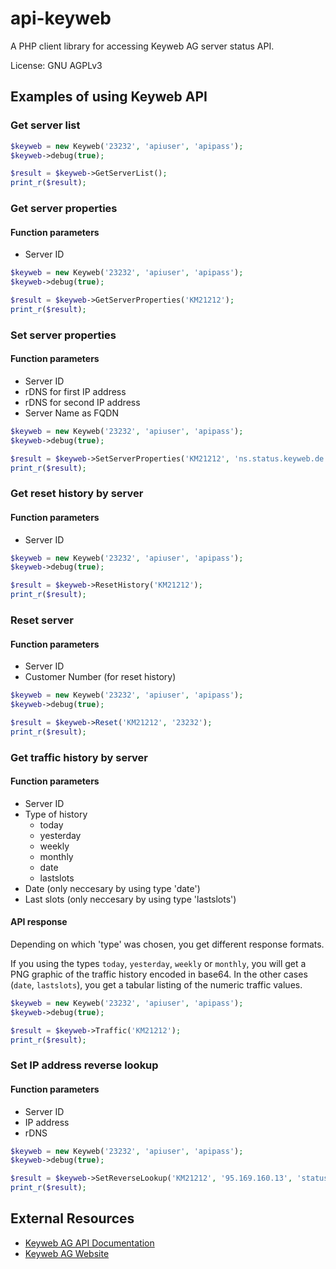 # api-keyweb
A PHP client library for accessing Keyweb AG server status API.

License: GNU AGPLv3

## Examples of using Keyweb API
### Get server list
```php
$keyweb = new Keyweb('23232', 'apiuser', 'apipass');
$keyweb->debug(true);

$result = $keyweb->GetServerList();
print_r($result);
```

### Get server properties
#### Function parameters
* Server ID

```php
$keyweb = new Keyweb('23232', 'apiuser', 'apipass');
$keyweb->debug(true);

$result = $keyweb->GetServerProperties('KM21212');
print_r($result);
```

### Set server properties
#### Function parameters
* Server ID
* rDNS for first IP address
* rDNS for second IP address
* Server Name as FQDN

```php
$keyweb = new Keyweb('23232', 'apiuser', 'apipass');
$keyweb->debug(true);

$result = $keyweb->SetServerProperties('KM21212', 'ns.status.keyweb.de', 'ns2.status.keyweb.de', 'status.keyweb.de');
print_r($result);
```

### Get reset history by server
#### Function parameters
* Server ID

```php
$keyweb = new Keyweb('23232', 'apiuser', 'apipass');
$keyweb->debug(true);

$result = $keyweb->ResetHistory('KM21212');
print_r($result);
```

### Reset server
#### Function parameters
* Server ID
* Customer Number (for reset history)

```php
$keyweb = new Keyweb('23232', 'apiuser', 'apipass');
$keyweb->debug(true);

$result = $keyweb->Reset('KM21212', '23232');
print_r($result);
```

### Get traffic history by server
#### Function parameters
* Server ID
* Type of history
  * today
  * yesterday
  * weekly
  * monthly
  * date
  * lastslots
* Date (only neccesary by using type 'date')
* Last slots (only neccesary by using type 'lastslots')

#### API response
Depending on which 'type' was chosen, you get different response formats.

If you using the types `today`, `yesterday`, `weekly` or `monthly`, you will get a PNG graphic of the traffic history encoded in base64.
In the other cases (`date`, `lastslots`), you get a tabular listing of the numeric traffic values.

```php
$keyweb = new Keyweb('23232', 'apiuser', 'apipass');
$keyweb->debug(true);

$result = $keyweb->Traffic('KM21212');
print_r($result);
```

### Set IP address reverse lookup
#### Function parameters
* Server ID
* IP address
* rDNS

```php
$keyweb = new Keyweb('23232', 'apiuser', 'apipass');
$keyweb->debug(true);

$result = $keyweb->SetReverseLookup('KM21212', '95.169.160.13', 'status.keyweb.de');
print_r($result);
```

## External Resources

* [Keyweb AG API Documentation](https://status.keyweb.de/API/Keyweb-ServerStatus-API.pdf)
* [Keyweb AG Website](https://www.keyweb.de/de/)
